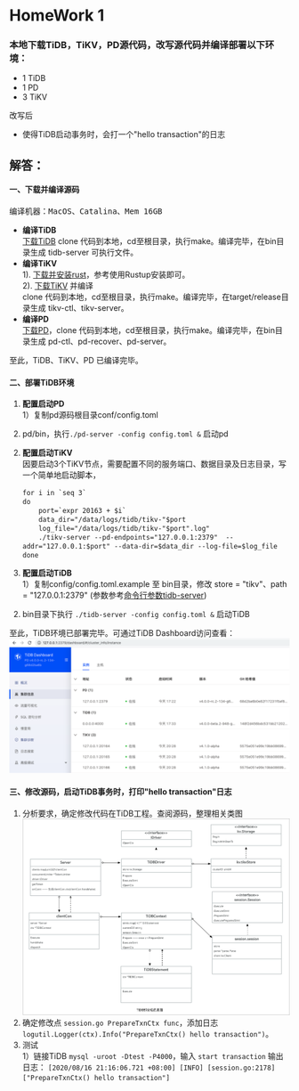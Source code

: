 HomeWork 1
==========
### 本地下载TiDB，TiKV，PD源代码，改写源代码并编译部署以下环境：
* 1 TiDB
* 1 PD
* 3 TiKV  

改写后
* 使得TiDB启动事务时，会打一个"hello transaction"的日志

## 解答：  
#### 一、下载并编译源码
编译机器：<kbd>MacOS</kbd>、<kbd>Catalina</kbd>、<kbd>Mem 16GB</kbd>

* __编译TiDB__  
[下载TiDB](https://github.com/pingcap/tidb) clone 代码到本地，cd至根目录，执行make。编译完毕，在bin目录生成 tidb-server 可执行文件。
* __编译TiKV__  
1). [下载并安装rust](https://www.rust-lang.org/zh-CN/tools/install)，参考使用Rustup安装即可。   
2). [下载TiKV](https://github.com/tikv/tikv) 并编译  
clone 代码到本地，cd至根目录，执行make。编译完毕，在target/release目录生成 tikv-ctl、tikv-server。
* __编译PD__  
[下载PD]()，clone 代码到本地，cd至根目录，执行make。编译完毕，在bin目录生成 pd-ctl、pd-recover、pd-server。  
  
至此，TiDB、TiKV、PD 已编译完毕。

#### 二、部署TiDB环境
1. **配置启动PD**  
1）复制pd源码根目录conf/config.toml  
2) pd/bin，执行` ./pd-server -config config.toml & ` 启动pd
2. **配置启动TiKV**  
因要启动3个TiKV节点，需要配置不同的服务端口、数据目录及日志目录，写一个简单地启动脚本， 

    ```shell
	for i in `seq 3`
	do	
   		port=`expr 20163 + $i`  
    	data_dir="/data/logs/tidb/tikv-"$port
    	log_file="/data/logs/tidb/tikv-"$port".log"
    	./tikv-server --pd-endpoints="127.0.0.1:2379"  --addr="127.0.0.1:$port" --data-dir=$data_dir --log-file=$log_file
    done
	```
3. **配置启动TiDB**  
1）复制config/config.toml.example 至 bin目录，修改 store = "tikv"、path = "127.0.0.1:2379" (参数参考[命令行参数tidb-server](https://docs.pingcap.com/zh/tidb/stable/command-line-flags-for-tidb-configuration))  
2) bin目录下执行 `./tidb-server -config config.toml &` 启动TiDB 

至此，TiDB环境已部署完毕。可通过TiDB Dashboard访问查看：  
![集群信息](./instance.png)
#### 三、修改源码，启动TiDB事务时，打印"hello transaction"日志
1. 分析要求，确定修改代码在TiDB工程。查阅源码，整理相关类图
![TiDB相关类图](./classxml.png)
2. 确定修改点 `session.go PrepareTxnCtx func`，添加日志 `logutil.Logger(ctx).Info("PrepareTxnCtx() hello transaction")`。  
3. 测试  
1）链接TiDB `mysql -uroot -Dtest -P4000`，输入 `start transaction` 输出日志：  `[2020/08/16 21:16:06.721 +08:00] [INFO] [session.go:2178] ["PrepareTxnCtx() hello transaction"]`
